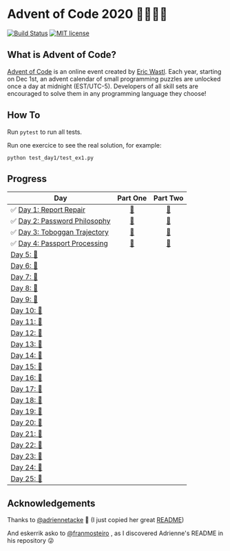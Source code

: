 # Advent of Code 2020 🎄👨‍💻🎄

[![Build Status](https://github.com/anxodio/aoc2020/workflows/build/badge.svg)](https://github.com/anxodio/aoc2020/actions)
[![MIT license](https://img.shields.io/badge/License-MIT-blue.svg)](https://opensource.org/licenses/MIT)

## What is Advent of Code?

[Advent of Code](http://adventofcode.com) is an online event created by [Eric Wastl](https://twitter.com/ericwastl). Each year, starting on Dec 1st, an advent calendar of small programming puzzles are unlocked once a day at midnight (EST/UTC-5). Developers of all skill sets are encouraged to solve them in any programming language they choose!

## How To

Run `pytest` to run all tests.

Run one exercice to see the real solution, for example:

```
python test_day1/test_ex1.py
```

## Progress

| Day                                                                                                  |                                 Part One                                 |                                 Part Two                                 |
| ---------------------------------------------------------------------------------------------------- | :----------------------------------------------------------------------: | :----------------------------------------------------------------------: |
| ✅ [Day 1: Report Repair](https://github.com/anxodio/aoc2020/tree/main/test_day1/exercise.txt)       | [🌟](https://github.com/anxodio/aoc2020/tree/main/test_day1/test_ex1.py) | [🌟](https://github.com/anxodio/aoc2020/tree/main/test_day1/test_ex2.py) |
| ✅ [Day 2: Password Philosophy](https://github.com/anxodio/aoc2020/tree/main/test_day2/exercise.txt) | [🌟](https://github.com/anxodio/aoc2020/tree/main/test_day2/test_ex3.py) | [🌟](https://github.com/anxodio/aoc2020/tree/main/test_day2/test_ex4.py) |
| ✅ [Day 3: Toboggan Trajectory](https://github.com/anxodio/aoc2020/tree/main/test_day3/exercise.txt) | [🌟](https://github.com/anxodio/aoc2020/tree/main/test_day3/test_ex5.py) | [🌟](https://github.com/anxodio/aoc2020/tree/main/test_day3/test_ex6.py) |
| ✅ [Day 4: Passport Processing](https://github.com/anxodio/aoc2020/tree/main/test_day4/exercise.txt) | [🌟](https://github.com/anxodio/aoc2020/tree/main/test_day4/test_ex7.py) | [🌟](https://github.com/anxodio/aoc2020/tree/main/test_day4/test_ex8.py) |
| [Day 5: 🚧 ]()                                                                                       |                                                                          |                                                                          |
| [Day 6: 🚧 ]()                                                                                       |                                                                          |                                                                          |
| [Day 7: 🚧 ]()                                                                                       |                                                                          |                                                                          |
| [Day 8: 🚧 ]()                                                                                       |                                                                          |                                                                          |
| [Day 9: 🚧 ]()                                                                                       |                                                                          |                                                                          |
| [Day 10: 🚧 ]()                                                                                      |                                                                          |                                                                          |
| [Day 11: 🚧 ]()                                                                                      |                                                                          |                                                                          |
| [Day 12: 🚧 ]()                                                                                      |                                                                          |                                                                          |
| [Day 13: 🚧 ]()                                                                                      |                                                                          |                                                                          |
| [Day 14: 🚧 ]()                                                                                      |                                                                          |                                                                          |
| [Day 15: 🚧 ]()                                                                                      |                                                                          |                                                                          |
| [Day 16: 🚧 ]()                                                                                      |                                                                          |                                                                          |
| [Day 17: 🚧 ]()                                                                                      |                                                                          |                                                                          |
| [Day 18: 🚧 ]()                                                                                      |                                                                          |                                                                          |
| [Day 19: 🚧 ]()                                                                                      |                                                                          |                                                                          |
| [Day 20: 🚧 ]()                                                                                      |                                                                          |                                                                          |
| [Day 21: 🚧 ]()                                                                                      |                                                                          |                                                                          |
| [Day 22: 🚧 ]()                                                                                      |                                                                          |                                                                          |
| [Day 23: 🚧 ]()                                                                                      |                                                                          |                                                                          |
| [Day 24: 🚧 ]()                                                                                      |                                                                          |                                                                          |
| [Day 25: 🚧 ]()                                                                                      |                                                                          |                                                                          |

## Acknowledgements

Thanks to [@adriennetacke](https://github.com/adriennetacke) 🙌 (I just copied her great [README](https://github.com/adriennetacke/advent-of-code-2020/))

And eskerrik asko to [@franmosteiro](https://github.com/franmosteiro) , as I discovered Adrienne's README in his repository 😜
